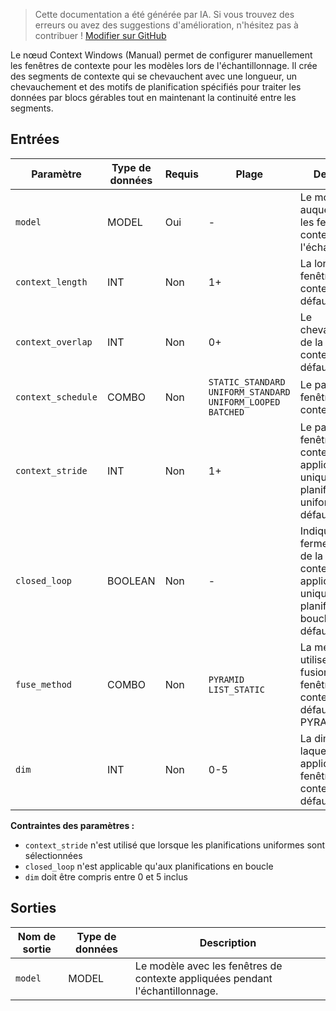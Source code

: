 > Cette documentation a été générée par IA. Si vous trouvez des erreurs ou avez des suggestions d'amélioration, n'hésitez pas à contribuer ! [Modifier sur GitHub](https://github.com/Comfy-Org/embedded-docs/blob/main/comfyui_embedded_docs/docs/ContextWindowsManual/fr.md)

Le nœud Context Windows (Manual) permet de configurer manuellement les fenêtres de contexte pour les modèles lors de l'échantillonnage. Il crée des segments de contexte qui se chevauchent avec une longueur, un chevauchement et des motifs de planification spécifiés pour traiter les données par blocs gérables tout en maintenant la continuité entre les segments.

## Entrées

| Paramètre | Type de données | Requis | Plage | Description |
|-----------|-----------|----------|-------|-------------|
| `model` | MODEL | Oui | - | Le modèle auquel appliquer les fenêtres de contexte pendant l'échantillonnage. |
| `context_length` | INT | Non | 1+ | La longueur de la fenêtre de contexte (par défaut : 16). |
| `context_overlap` | INT | Non | 0+ | Le chevauchement de la fenêtre de contexte (par défaut : 4). |
| `context_schedule` | COMBO | Non | `STATIC_STANDARD`<br>`UNIFORM_STANDARD`<br>`UNIFORM_LOOPED`<br>`BATCHED` | Le pas de la fenêtre de contexte. |
| `context_stride` | INT | Non | 1+ | Le pas de la fenêtre de contexte ; applicable uniquement aux planifications uniformes (par défaut : 1). |
| `closed_loop` | BOOLEAN | Non | - | Indique s'il faut fermer la boucle de la fenêtre de contexte ; applicable uniquement aux planifications en boucle (par défaut : False). |
| `fuse_method` | COMBO | Non | `PYRAMID`<br>`LIST_STATIC` | La méthode à utiliser pour fusionner les fenêtres de contexte (par défaut : PYRAMID). |
| `dim` | INT | Non | 0-5 | La dimension à laquelle appliquer les fenêtres de contexte (par défaut : 0). |

**Contraintes des paramètres :**

- `context_stride` n'est utilisé que lorsque les planifications uniformes sont sélectionnées
- `closed_loop` n'est applicable qu'aux planifications en boucle
- `dim` doit être compris entre 0 et 5 inclus

## Sorties

| Nom de sortie | Type de données | Description |
|-------------|-----------|-------------|
| `model` | MODEL | Le modèle avec les fenêtres de contexte appliquées pendant l'échantillonnage. |
